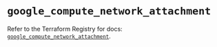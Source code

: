# `google_compute_network_attachment`

Refer to the Terraform Registry for docs: [`google_compute_network_attachment`](https://registry.terraform.io/providers/hashicorp/google/6.42.0/docs/resources/compute_network_attachment).
